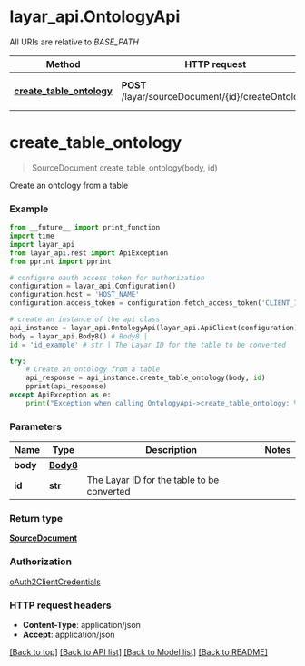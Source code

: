 # layar_api.OntologyApi

All URIs are relative to *BASE_PATH*

Method | HTTP request | Description
------------- | ------------- | -------------
[**create_table_ontology**](OntologyApi.md#create_table_ontology) | **POST** /layar/sourceDocument/{id}/createOntology | Create an ontology from a table

# **create_table_ontology**
> SourceDocument create_table_ontology(body, id)

Create an ontology from a table

### Example
```python
from __future__ import print_function
import time
import layar_api
from layar_api.rest import ApiException
from pprint import pprint

# configure oauth access token for authorization
configuration = layar_api.Configuration()
configuration.host = 'HOST_NAME'
configuration.access_token = configuration.fetch_access_token('CLIENT_ID', 'CLIENT_SECRET')

# create an instance of the api class
api_instance = layar_api.OntologyApi(layar_api.ApiClient(configuration))
body = layar_api.Body8() # Body8 | 
id = 'id_example' # str | The Layar ID for the table to be converted

try:
    # Create an ontology from a table
    api_response = api_instance.create_table_ontology(body, id)
    pprint(api_response)
except ApiException as e:
    print("Exception when calling OntologyApi->create_table_ontology: %s\n" % e)
```

### Parameters

Name | Type | Description  | Notes
------------- | ------------- | ------------- | -------------
 **body** | [**Body8**](Body8.md)|  | 
 **id** | **str**| The Layar ID for the table to be converted | 

### Return type

[**SourceDocument**](SourceDocument.md)

### Authorization

[oAuth2ClientCredentials](../README.md#oAuth2ClientCredentials)

### HTTP request headers

 - **Content-Type**: application/json
 - **Accept**: application/json

[[Back to top]](#) [[Back to API list]](../README.md#documentation-for-api-endpoints) [[Back to Model list]](../README.md#documentation-for-models) [[Back to README]](../README.md)

